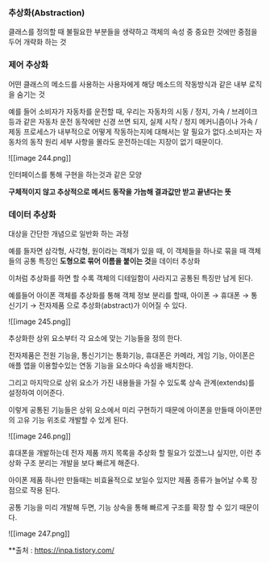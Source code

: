   

### 추상화(Abstraction)

클래스를 정의할 때 불필요한 부분들을 생략하고 객체의 속성 중 중요한 것에만 중점을 두어 개략화 하는 것

  

### 제어 추상화

어떤 클래스의 메소드를 사용하는 사용자에게 해당 메소드의 작동방식과 같은 내부 로직을 숨기는 것

  

예를 들어 소비자가 자동차를 운전할 때, 우리는 자동차의 시동 / 정지, 가속 / 브레이크 등과 같은 자동차 운전 동작에만 신경 쓰면 되지, 실제 시작 / 정지 메커니즘이나 가속 / 제동 프로세스가 내부적으로 어떻게 작동하는지에 대해서는 알 필요가 없다.소비자는 자동차의 동작 원리 세부 사항을 몰라도 운전하는데는 지장이 없기 때문이다.

  

![[image 244.png]]

인터페이스를 통해 구현을 하는것과 같은 모양

  

**구체적이지 않고 추상적으로 메서드 동작을 가늠해 결과값만 받고 끝낸다는 뜻**

  

### 데이터 추상화

대상을 간단한 개념으로 일반화 하는 과정

  

예를 들자면 삼각형, 사각형, 원이라는 객체가 있을 때, 이 객체들을 하나로 묶을 때 객체들의 공통 특징인 **도형으로 묶어 이름을 붙이는 것**을 데이터 추상화

이처럼 추상화를 하면 할 수록 객체의 디테일함이 사라지고 공통된 특징만 남게 된다.

  

예를들어 아이폰 객체를 추상화를 통해 객체 정보 분리를 할때, 아이폰 → 휴대폰 → 통신기기 → 전자제품 으로 추상화(abstract)가 이어질 수 있다.

![[image 245.png]]

  

추상화한 상위 요소부터 각 요소에 맞는 기능들을 정의 한다.

전자제품은 전원 기능을, 통신기기는 통화기능, 휴대폰은 카메라, 게임 기능, 아이폰은 애플 앱을 이용할수있는 연동 기능을 요소마다 속성을 배치한다.

그리고 마지막으로 상위 요소가 가진 내용들을 가질 수 있도록 상속 관계(extends)를 설정하여 이어준다.

이렇게 공통된 기능들은 상위 요소에서 미리 구현하기 때문에 아이폰을 만들때 아이폰만의 고유 기능 위조로 개발할 수 있게 된다.

  

![[image 246.png]]

  

휴대폰을 개발하는데 전자 제품 까지 목록을 추상화 할 필요가 있겠느냐 싶지만, 이런 추상화 구조 분리는 개발을 보다 빠르게 해준다.

아이폰 제품 하나만 만들때는 비효율적으로 보일수 있지만 제품 종류가 늘어날 수록 장점으로 작용 된다.

공통 기능을 미리 개발해 두면, 기능 상속을 통해 빠르게 구조를 확장 할 수 있기 때문이다.

  

![[image 247.png]]


**출처 : https://inpa.tistory.com/